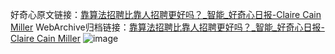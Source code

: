 好奇心原文链接：[靠算法招聘比靠人招聘更好吗？_智能_好奇心日报-Claire Cain Miller](https://www.qdaily.com/articles/11338.html)
WebArchive归档链接：[靠算法招聘比靠人招聘更好吗？_智能_好奇心日报-Claire Cain Miller](http://web.archive.org/web/20190623164256/https://www.qdaily.com/articles/11338.html)
![image](http://ww3.sinaimg.cn/large/007d5XDply1g3wgio3i4pj30u04agb29)